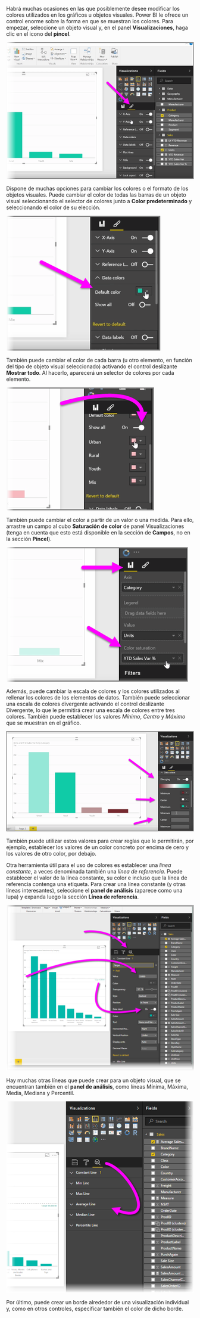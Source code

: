 Habrá muchas ocasiones en las que posiblemente desee modificar los colores utilizados en los gráficos u objetos visuales. Power BI le ofrece un control enorme sobre la forma en que se muestran los colores. Para empezar, seleccione un objeto visual y, en el panel **Visualizaciones**, haga clic en el icono del **pincel**.

![](media/3-9a-modifying-colors/3-9a_1.png)

Dispone de muchas opciones para cambiar los colores o el formato de los objetos visuales. Puede cambiar el color de todas las barras de un objeto visual seleccionando el selector de colores junto a **Color predeterminado** y seleccionando el color de su elección.

![](media/3-9a-modifying-colors/3-9a_2.png)

También puede cambiar el color de cada barra (u otro elemento, en función del tipo de objeto visual seleccionado) activando el control deslizante **Mostrar todo**. Al hacerlo, aparecerá un selector de colores por cada elemento.

![](media/3-9a-modifying-colors/3-9a_3.png)

También puede cambiar el color a partir de un valor o una medida. Para ello, arrastre un campo al cubo **Saturación de color** de panel Visualizaciones (tenga en cuenta que esto está disponible en la sección de **Campos**, no en la sección **Pincel**).

![](media/3-9a-modifying-colors/3-9a_4.png)

Además, puede cambiar la escala de colores y los colores utilizados al rellenar los colores de los elementos de datos. También puede seleccionar una escala de colores divergente activando el control deslizante Divergente, lo que le permitirá crear una escala de colores entre tres colores. También puede establecer los valores *Mínimo*, *Centro* y *Máximo* que se muestran en el gráfico.

![](media/3-9a-modifying-colors/3-9a_5.png)

También puede utilizar estos valores para crear reglas que le permitirán, por ejemplo, establecer los valores de un color concreto por encima de cero y los valores de otro color, por debajo.

Otra herramienta útil para el uso de colores es establecer una *línea constante*, a veces denominada también una *línea de referencia*. Puede establecer el valor de la línea constante, su color e incluso que la línea de referencia contenga una etiqueta. Para crear una línea constante (y otras líneas interesantes), seleccione el **panel de análisis** (aparece como una lupa) y expanda luego la sección **Línea de referencia**.

![](media/3-9a-modifying-colors/3-9a_6.png)

Hay muchas otras líneas que puede crear para un objeto visual, que se encuentran también en el **panel de análisis**, como líneas Mínima, Máxima, Media, Mediana y Percentil.

![](media/3-9a-modifying-colors/3-9a_7.png)

Por último, puede crear un borde alrededor de una visualización individual y, como en otros controles, especificar también el color de dicho borde.


